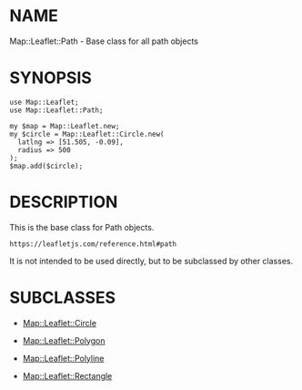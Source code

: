 NAME
====

Map::Leaflet::Path - Base class for all path objects

SYNOPSIS
========

    use Map::Leaflet;
    use Map::Leaflet::Path;

    my $map = Map::Leaflet.new;
    my $circle = Map::Leaflet::Circle.new(
      latlng => [51.505, -0.09],
      radius => 500
    );
    $map.add($circle);

DESCRIPTION
===========

This is the base class for Path objects.

    https://leafletjs.com/reference.html#path

It is not intended to be used directly, but to be subclassed by other classes.

SUBCLASSES
==========

  * [Map::Leaflet::Circle](Map::Leaflet::Circle)

  * [Map::Leaflet::Polygon](Map::Leaflet::Polygon)

  * [Map::Leaflet::Polyline](Map::Leaflet::Polyline)

  * [Map::Leaflet::Rectangle](Map::Leaflet::Rectangle)

